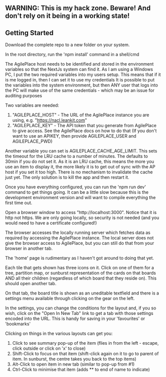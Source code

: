 ## WARNING: This is my hack zone. Beware! And don't rely on it being in a working state!

## Getting Started

Download the complete repo to a new folder on your system.

In the root directory, run the 'npm install' command in a shell/cmd

The AgilePlace host needs to be identified and stored in the environment variables so that the NextJs system can find it.
As I am using a Windows PC, I put the two required variables into my users setup. This means that if it is me logged in, then I can set it to use my credentials
It is possible to put the variables into the system environment, but then ANY user that logs into the PC will make use of the same credentials - which may be an issue for auditing purposes

Two variables are needed:
1. "AGILEPLACE_HOST" - The URL of the AgilePlace instance you are using, e.g. "https://nacl.leankit.com"
2. "AGILEPLACE_KEY" - The API token that you generate from AgilePlace to give access. See the AgilePlace docs on how to do that
(If you don't want to use an APIKEY, then provide AGILEPLACE_USER and AGILEPLACE_PWD)

Another variable you can set is AGILEPLACE_CACHE_AGE_LIMIT. This sets the timeout for the LRU cache to a number of minutes. The defaults to 30min if you do not set it. As it is an LRU cache, this means the more you use an item to display it, the more likely it is to get out of sync with the AP host if you set it too high. There is no mechanism to invalidate the cache just yet. The only solution is to kill the app and then restart it.

Once you have everything configured, you can run the 'npm run dev' command to get things going. It can be a little slow because this is the development environment version and will want to compile everything the first time out.

Open a browser window to access "http://localhost:3000". Notice that it is http not https. We are only going locally, so security is not needed (and you would need to have a certificate configured!)

The browser accesses the locally running server which fetches data as required by accessing the AgilePlace instance. The local server does not give the browser access to AgilePlace, but you can still do that from your browser in another tab.

The 'home' page is rudimentary as I haven't got around to doing that yet.

Each tile that gets shown has three icons on it. Click on one of them for a tree, partition map, or sunburst representation of the cards on that boards AND all their children (regardless of which board that they reside on). This should open another tab.

On that tab, the board title is shown as an uneditable textfield and there is a settings menu available through clicking on the gear on the left.

In the settings, you can change the conditions for the layout and, if you so wish, click on the "Open In New Tab" link to get a tab with those settings encoded into the URL. This is handy for saving in your 'favourites' or 'bookmarks'

Clicking on things in the various layouts can get you:
1. Click to see summary pop-up of the item (flies in from the left - escape, click outside or click on 'x' to close)
2. Shift-Click to focus on that item (shift-click again on it to go to parent of item. In sunburst, the centre takes you back to the top items)
3. Alt-Click to open item in new tab (similar to pop-up from #1)
4. Ctrl-Click to minimise that item (adds ** to end of name to indicate)

